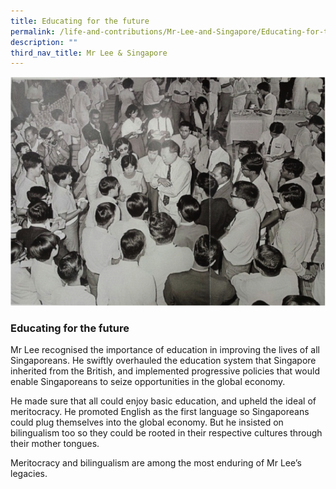 ```yaml
---
title: Educating for the future
permalink: /life-and-contributions/Mr-Lee-and-Singapore/Educating-for-the-future
description: ""
third_nav_title: Mr Lee & Singapore
---
```

![Alt text for image on Isomer site](/images/mr-lee-and-singapore/Educating%20for%20the%20future.jpg)

### Educating for the future ###

Mr Lee recognised the importance of education in improving the lives of all Singaporeans. He swiftly overhauled the education system that Singapore inherited from the British, and implemented progressive policies that would enable Singaporeans to seize opportunities in the global economy.


He made sure that all could enjoy basic education, and upheld the ideal of meritocracy. He promoted English as the first language so Singaporeans could plug themselves into the global economy. But he insisted on bilingualism too so they could be rooted in their respective cultures through their mother tongues.


Meritocracy and bilingualism are among the most enduring of Mr Lee’s legacies.